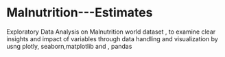 # Malnutrition---Estimates
Exploratory Data Analysis on Malnutrition world dataset , to examine clear insights and impact of variables through data handling and visualization by usng  plotly, seaborn,matplotlib and , pandas 


